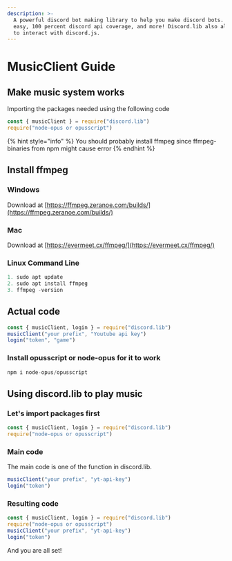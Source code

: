 ```yaml
---
description: >-
  A powerful discord bot making library to help you make discord bots. Super
  easy, 100 percent discord api coverage, and more! Discord.lib also allows you
  to interact with discord.js.
---
```


# MusicClient Guide

## Make music system works

Importing the packages needed using the following code

```javascript
const { musicClient } = require("discord.lib")
require("node-opus or opusscript")
```

{% hint style="info" %}
 You should probably install ffmpeg since ffmpeg-binaries from npm might cause error
{% endhint %}

## Install ffmpeg

### Windows

Download at [https://ffmpeg.zeranoe.com/builds/](https://ffmpeg.zeranoe.com/builds/)

### Mac

Download at [https://evermeet.cx/ffmpeg/](https://evermeet.cx/ffmpeg/)

### Linux Command Line

```javascript
1. sudo apt update
2. sudo apt install ffmpeg
3. ffmpeg -version
```

## Actual code

```javascript
const { musicClient, login } = require("discord.lib")
musicClient("your prefix", "Youtube api key")
login("token", "game")
```

### Install opusscript or node-opus for it to work

```javascript
npm i node-opus/opusscript
```

## Using discord.lib to play music

### Let's import packages first

```javascript
const { musicClient, login } = require("discord.lib")
require("node-opus or opusscript")
```

### Main code

The main code is one of the function in discord.lib.

```javascript
musicClient("your prefix", "yt-api-key")
login("token")
```

### Resulting code

```javascript
const { musicClient, login } = require("discord.lib")
require("node-opus or opusscript")
musicClient("your prefix", "yt-api-key")
login("token")
```

And you are all set!



